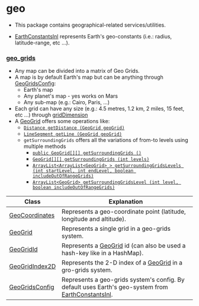 # geo

+ This package contains geographical-related services/utilities.

+ [EarthConstantsInl](https://github.com/vangav/vos_backend/blob/master/src/com/vangav/backend/geo/EarthConstantsInl.java) represents Earth's geo-constants (i.e.: radius, latitude-range, etc ...).

### [geo_grids](https://github.com/vangav/vos_backend/tree/master/src/com/vangav/backend/geo/geo_grids)

+ Any map can be divided into a matrix of Geo Grids.
+ A map is by default Earth's map but can be anything through [GeoGridsConfig](https://github.com/vangav/vos_backend/blob/master/src/com/vangav/backend/geo/geo_grids/GeoGridsConfig.java):
  + Earth's map
  + Any planet's map - yes works on Mars
  + Any sub-map (e.g.: Cairo, Paris, ...)
+ Each grid can have any size (e.g.: 4.5 metres, 1.2 km, 2 miles, 15 feet, etc ...) through [gridDimension](https://github.com/vangav/vos_backend/blob/master/src/com/vangav/backend/geo/geo_grids/GeoGridsConfig.java#L113)
+ A [GeoGrid](https://github.com/vangav/vos_backend/blob/master/src/com/vangav/backend/geo/geo_grids/GeoGrid.java) offers some operations like:
  + [`Distance getDistance (GeoGrid geoGrid)`](https://github.com/vangav/vos_backend/blob/master/src/com/vangav/backend/geo/geo_grids/GeoGrid.java#L260)
  + [`LineSegment getLine (GeoGrid geoGrid)`](https://github.com/vangav/vos_backend/blob/master/src/com/vangav/backend/geo/geo_grids/GeoGrid.java#L308)
  + `getSurroundingGrids` offers all the variations of from-to levels using multiple methods
    + [`public GeoGrid[][] getSurroundingGrids ()`](https://github.com/vangav/vos_backend/blob/master/src/com/vangav/backend/geo/geo_grids/GeoGrid.java#L330)
    + [`GeoGrid[][] getSurroundingGrids (int levels)`](https://github.com/vangav/vos_backend/blob/master/src/com/vangav/backend/geo/geo_grids/GeoGrid.java#L352)
    + [`ArrayList<ArrayList<GeoGrid> > getSurroundingGridsLevels (int startLevel, int endLevel, boolean includeOutOfRangeGrids)`](https://github.com/vangav/vos_backend/blob/master/src/com/vangav/backend/geo/geo_grids/GeoGrid.java#L423)
    + [`ArrayList<GeoGrid> getSurroundingGridsLevel (int level, boolean includeOutOfRangeGrids)`](https://github.com/vangav/vos_backend/blob/master/src/com/vangav/backend/geo/geo_grids/GeoGrid.java#L473)
    
| Class | Explanation |
| ----- | ----------- |
| [GeoCoordinates](https://github.com/vangav/vos_backend/blob/master/src/com/vangav/backend/geo/geo_grids/GeoCoordinates.java) | Represents a geo-coordinate point (latitude, longitude and altitude). |
| [GeoGrid](https://github.com/vangav/vos_backend/blob/master/src/com/vangav/backend/geo/geo_grids/GeoGrid.java) | Represents a single grid in a geo-grids system. |
| [GeoGridId](https://github.com/vangav/vos_backend/blob/master/src/com/vangav/backend/geo/geo_grids/GeoGridId.java) | Represents a [GeoGrid](https://github.com/vangav/vos_backend/blob/master/src/com/vangav/backend/geo/geo_grids/GeoGrid.java) id (can also be used a hash-key like in a HashMap). |
| [GeoGridIndex2D](https://github.com/vangav/vos_backend/blob/master/src/com/vangav/backend/geo/geo_grids/GeoGridIndex2D.java) | Represents the 2-D index of a [GeoGrid](https://github.com/vangav/vos_backend/blob/master/src/com/vangav/backend/geo/geo_grids/GeoGrid.java) in a gro-grids system. |
| [GeoGridsConfig](https://github.com/vangav/vos_backend/blob/master/src/com/vangav/backend/geo/geo_grids/GeoGridsConfig.java) | Represents a geo-grids system's config. By default uses Earth's geo-system from [EarthConstantsInl](https://github.com/vangav/vos_backend/blob/master/src/com/vangav/backend/geo/EarthConstantsInl.java). |

